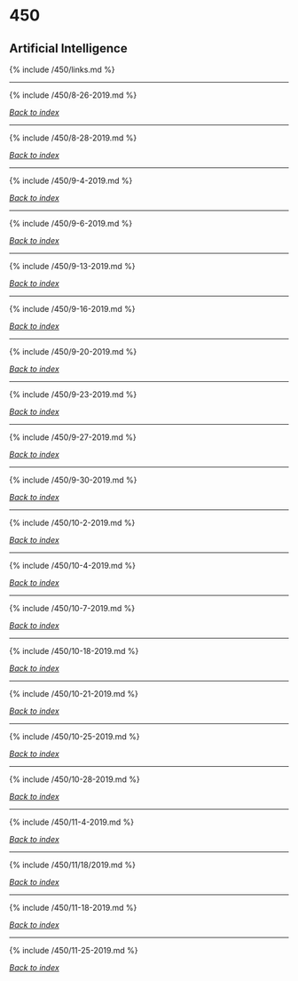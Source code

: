 # 450
## Artificial Intelligence

{% include /450/links.md %}

***

{% include /450/8-26-2019.md %}

*[Back to index](#450)*

***

{% include /450/8-28-2019.md %}

*[Back to index](#450)*

***

{% include /450/9-4-2019.md %}

*[Back to index](#450)*

***

{% include /450/9-6-2019.md %}

*[Back to index](#450)*

***

{% include /450/9-13-2019.md %}

*[Back to index](#450)*

***

{% include /450/9-16-2019.md %}

*[Back to index](#450)*

***

{% include /450/9-20-2019.md %}

*[Back to index](#450)*

***

{% include /450/9-23-2019.md %}

*[Back to index](#450)*

***

{% include /450/9-27-2019.md %}

*[Back to index](#450)*

***

{% include /450/9-30-2019.md %}

*[Back to index](#450)*

***

{% include /450/10-2-2019.md %}

*[Back to index](#450)*

***

{% include /450/10-4-2019.md %}

*[Back to index](#450)*

***

{% include /450/10-7-2019.md %}

*[Back to index](#450)*

***

{% include /450/10-18-2019.md %}

*[Back to index](#450)*

***

{% include /450/10-21-2019.md %}

*[Back to index](#450)*

***

{% include /450/10-25-2019.md %}

*[Back to index](#450)*

***

{% include /450/10-28-2019.md %}

*[Back to index](#450)*

***

{% include /450/11-4-2019.md %}

*[Back to index](#450)*

***

{% include /450/11/18/2019.md %}

*[Back to index](#450)*

***

{% include /450/11-18-2019.md %}

*[Back to index](#450)*

***

{% include /450/11-25-2019.md %}

*[Back to index](#450)*
